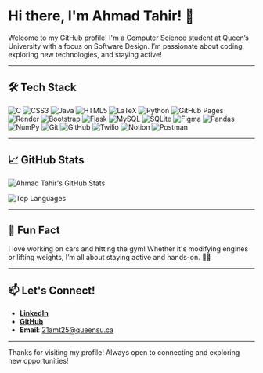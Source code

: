 # Hi there, I'm Ahmad Tahir! 👋

Welcome to my GitHub profile! I'm a Computer Science student at Queen’s University with a focus on Software Design. I’m passionate about coding, exploring new technologies, and staying active!

---

## 🛠 Tech Stack
![C](https://img.shields.io/badge/-C-00599C?style=flat-square&logo=c)
![CSS3](https://img.shields.io/badge/-CSS3-1572B6?style=flat-square&logo=css3)
![Java](https://img.shields.io/badge/-Java-007396?style=flat-square&logo=java)
![HTML5](https://img.shields.io/badge/-HTML5-E34F26?style=flat-square&logo=html5)
![LaTeX](https://img.shields.io/badge/-LaTeX-008080?style=flat-square&logo=latex)
![Python](https://img.shields.io/badge/-Python-3776AB?style=flat-square&logo=python)
![GitHub Pages](https://img.shields.io/badge/-GitHub%20Pages-181717?style=flat-square&logo=github)
![Render](https://img.shields.io/badge/-Render-46E3B7?style=flat-square&logo=render)
![Bootstrap](https://img.shields.io/badge/-Bootstrap-563D7C?style=flat-square&logo=bootstrap)
![Flask](https://img.shields.io/badge/-Flask-000000?style=flat-square&logo=flask)
![MySQL](https://img.shields.io/badge/-MySQL-4479A1?style=flat-square&logo=mysql)
![SQLite](https://img.shields.io/badge/-SQLite-003B57?style=flat-square&logo=sqlite)
![Figma](https://img.shields.io/badge/-Figma-F24E1E?style=flat-square&logo=figma)
![Pandas](https://img.shields.io/badge/-Pandas-150458?style=flat-square&logo=pandas)
![NumPy](https://img.shields.io/badge/-NumPy-013243?style=flat-square&logo=numpy)
![Git](https://img.shields.io/badge/-Git-F05032?style=flat-square&logo=git)
![GitHub](https://img.shields.io/badge/-GitHub-181717?style=flat-square&logo=github)
![Twilio](https://img.shields.io/badge/-Twilio-F22F46?style=flat-square&logo=twilio)
![Notion](https://img.shields.io/badge/-Notion-000000?style=flat-square&logo=notion)
![Postman](https://img.shields.io/badge/-Postman-FF6C37?style=flat-square&logo=postman)

---

## 📈 GitHub Stats
![Ahmad Tahir's GitHub Stats](https://github-readme-stats.vercel.app/api?username=AhmadTahir04&show_icons=true&theme=dark)

![Top Languages](https://github-readme-stats.vercel.app/api/top-langs/?username=AhmadTahir04&layout=compact&theme=dark)

---

## 🚗 Fun Fact
I love working on cars and hitting the gym! Whether it's modifying engines or lifting weights, I’m all about staying active and hands-on. 🚗💪

---

## 📫 Let's Connect!
- **[LinkedIn](https://www.linkedin.com/in/ahmadtahir04)**
- **[GitHub](https://github.com/AhmadTahir04)**
- **Email**: 21amt25@queensu.ca

---

Thanks for visiting my profile! Always open to connecting and exploring new opportunities!
